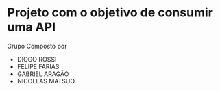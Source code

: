 # Projeto com o objetivo de consumir uma API

Grupo Composto por

- DIOGO ROSSI
- FELIPE FARIAS
- GABRIEL ARAGÃO
- NICOLLAS MATSUO 
